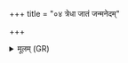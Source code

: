 +++
title = "०४ त्रेधा जातं जन्मनेदम्"

+++
<details><summary>मूलम् (GR)</summary>

त्रेधा जातं जन्मनेदं हिरण्यम्  
अग्नेर् एकं प्रियतमं बभूव ।  
सोमस्यैकं हिंसितस्य परापतद्  
अपाम् एकं वेधसो रेत आहुस्  
तत् ते हिरण्यं त्रिवृद् अस्त्व् आयुषे ॥
</details>